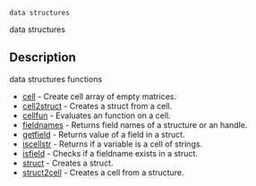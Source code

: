 

	
	data structures

data structures

## Description
data structures functions


* [cell](cell.md) - Create cell array of empty matrices.
* [cell2struct](cell2struct.md) - Creates a struct from a cell.
* [cellfun](cellfun.md) - Evaluates an function on a cell.
* [fieldnames](fieldnames.md) - Returns field names of a structure or an handle.
* [getfield](getfield.md) - Returns value of a field in a struct.
* [iscellstr](iscellstr.md) - Returns if a variable is a cell of strings.
* [isfield](isfield.md) - Checks if a fieldname exists in a struct.
* [struct](struct.md) - Creates a struct.
* [struct2cell](struct2cell.md) - Creates a cell from a structure.



